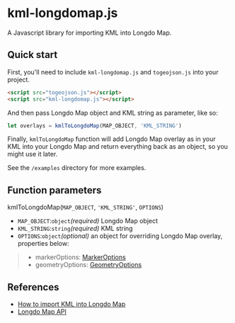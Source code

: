 # kml-longdomap.js
A Javascript library for importing KML into Longdo Map.

## Quick start
First, you'll need to include `kml-longdomap.js` and `togeojson.js` into your project.

```html
<script src="togeojson.js"></script>
<script src="kml-longdomap.js"></script>
```
And then pass Longdo Map object and KML string as parameter, like so:
```javascript
let overlays = kmlToLongdoMap(MAP_OBJECT, 'KML_STRING')
```
Finally, `kmlToLongdoMap` function will add Longdo Map overlay as in your KML into your Longdo Map and return everything back as an object, so you might use it later.

See the `/examples` directory for more examples.

## Function parameters
kmlToLongdoMap(`MAP_OBJECT`, `'KML_STRING'`, `OPTIONS`)
* `MAP_OBJECT`:`object`*(required)* Longdo Map object
* `KML_STRING`:`string`*(required)* KML string
* `OPTIONS`:`object`*(optional)* an object for overriding Longdo Map overlay, properties below:
>* markerOptions: [MarkerOptions](http://api.longdo.com/map/doc/content/#MarkerOptions)
>* geometryOptions: [GeometryOptions](http://api.longdo.com/map/doc/content/#GeometryOptions)

## References
* [How to import KML into Longdo Map](https://map.longdo.com/docs/javascript/kml)
* [Longdo Map API](https://map.longdo.com/docs/javascript/getting-started)
